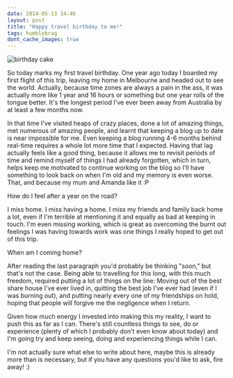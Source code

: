 ```yaml
---
date: 2014-05-13 14:46
layout: post
title: "Happy travel birthday to me!"
tags: humblebrag
dont_cache_images: true
---
```


<p class="flickr-image-container"><span class="polaroid"><img src="/images/first-birthday-cake.jpg" alt="birthday cake" class="img-responsive"></span></p>

So today marks my first travel birthday. One year ago today I boarded my first
flight of this trip, leaving my home in Melbourne and headed out to see the
world. Actually, because time zones are always a pain in the ass, it was
actually more like 1 year and 16 hours or something but one year rolls of the
tongue better. It's the longest period I've ever been away from Australia by at
least a few months now.

<!-- more -->

In that time I've visited heaps of crazy places, done a lot of amazing things,
met numerous of amazing people, and learnt that keeping a blog up to date is
near impossible for me. Even keeping a blog running 4-6 months behind real-time
requires a whole lot more time that I expected. Having that lag actually feels
like a good thing, because it allows me to revisit periods of time and remind
myself of things I had already forgotten, which in turn, helps keep me motivated
to continue working on the blog so I'll have something to look back on when I'm
old and my memory is even worse. That, and because my mum and Amanda like it :P

How do I feel after a year on the road?

I miss home. I miss having a home. I miss my friends and family back home a lot,
even if I'm terrible at mentioning it and equally as bad at keeping in touch.
I'm even missing working, which is great as overcoming the burnt out feelings I
was having towards work was one things I really hoped to get out of this trip.

When am I coming home?

After reading the last paragraph you'd probably be thinking "soon," but that's
not the case. Being able to travelling for this long, with this much freedom,
required putting a lot of things on the line: Moving out of the best share house
I've ever lived in, quitting the best job I've ever had (even if I was burning
out), and putting nearly every one of my friendships on hold, hoping that people
will forgive me the negligence when I return.

Given how much energy I invested into making this my reality, I want to push this
as far as I can. There's still countless things to see, do or experience (plenty
of which I probably don't even know about today) and I'm going try and keep
seeing, doing and experiencing things while I can.

I'm not actually sure what else to write about here, maybe this is already more
than is necessary, but if you have any questions you'd like to ask, fire away!
:)
